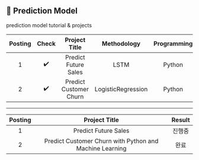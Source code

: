 ## 📂 Prediction Model
prediction model tutorial & projects

| Posting | Check | Project Title  | Methodology | Programming | URL |
| :------: |:---: | :----------------------: | :--------------: | :------------: | :----------------------------------: |
| 1 | ✔️ | Predict Future Sales | LSTM | Python | https://www.kaggle.com/competitions/competitive-data-science-predict-future-sales |
| 2 | ✔️ | Predict Customer Churn  | LogisticRegression | Python | https://thecleverprogrammer.com/2020/05/26/predict-customer-churn-with-python-and-machine-learning/#google_vignette |

--------------------
| Posting | Project Title  | Result |
| :------: | :----------------------: | :--------------: |
| 1 | Predict Future Sales | 진행중 |
| 2 | Predict Customer Churn with Python and Machine Learning | 완료 |
